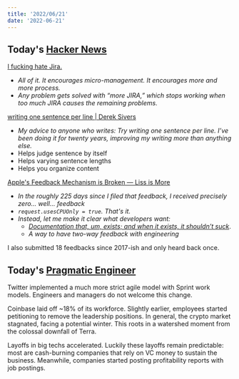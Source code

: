 ```yaml
---
title: '2022/06/21'
date: '2022-06-21'
---
```


## Today's [Hacker News](../notes/hacker-news.md)

[I fucking hate Jira.](https://ifuckinghatejira.com/21/)
- *All of it. It encourages micro-management. It encourages more and more process.*
- *Any problem gets solved with “more JIRA,” which stops working when too much JIRA causes the remaining problems.*

[writing one sentence per line | Derek Sivers](https://sive.rs/1s)
- *My advice to anyone who writes: Try writing one sentence per line. I’ve been doing it for twenty years, improving my writing more than anything else.*
- Helps judge sentence by itself
- Helps varying sentence lengths
- Helps you organize content

[Apple's Feedback Mechanism is Broken — Liss is More](https://www.caseyliss.com/2022/6/20/feedback-is-broken-stop-trying-to-make-radar-happen)
- *In the roughly 225 days since I filed that feedback, I received precisely zero… well… feedback*
- *`request.usesCPUOnly = true`. That's it.*
- *Instead, let me make it clear what developers want:*
	- [*Documentation that, um, exists; and when it exists, it shouldn’t suck*](https://www.caseyliss.com/2020/11/10/on-apples-pisspoor-documentation). 
	- *A way to have two-way feedback with engineering*

I also submitted 18 feedbacks since 2017-ish and only heard back once.

## Today's [Pragmatic Engineer](../notes/pragmatic-engineer.md)

Twitter implemented a much more strict agile model with Sprint work models.
Engineers and managers do not welcome this change.

Coinbase laid off ~18% of its workforce.
Slightly earlier, employees started petitioning to remove the leadership positions.
In general, the crypto market stagnated, facing a potential winter.
This roots in a watershed moment from the colossal downfall of Terra.

Layoffs in big techs accelerated.
Luckily these layoffs remain predictable: most are cash-burning companies that rely on VC money to sustain the business.
Meanwhile, companies started posting profitability reports with job postings.
